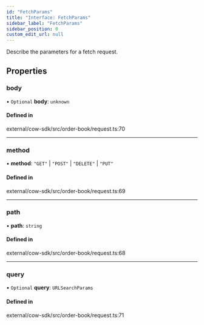 ```yaml
---
id: "FetchParams"
title: "Interface: FetchParams"
sidebar_label: "FetchParams"
sidebar_position: 0
custom_edit_url: null
---
```


Describe the parameters for a fetch request.

## Properties

### body

• `Optional` **body**: `unknown`

#### Defined in

external/cow-sdk/src/order-book/request.ts:70

___

### method

• **method**: ``"GET"`` \| ``"POST"`` \| ``"DELETE"`` \| ``"PUT"``

#### Defined in

external/cow-sdk/src/order-book/request.ts:69

___

### path

• **path**: `string`

#### Defined in

external/cow-sdk/src/order-book/request.ts:68

___

### query

• `Optional` **query**: `URLSearchParams`

#### Defined in

external/cow-sdk/src/order-book/request.ts:71
